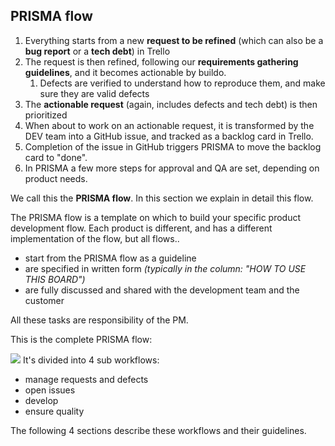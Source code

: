 ## PRISMA flow

1. Everything starts from a new **request to be refined** (which can also be a **bug report** or a **tech debt**) in Trello
2. The request is then refined, following our **requirements gathering guidelines**, and it becomes actionable by buildo.
   1. Defects are verified to understand how to reproduce them, and make sure they are valid defects
3. The **actionable request** (again, includes defects and tech debt) is then prioritized
4. When about to work on an actionable request, it is transformed by the DEV team into a GitHub issue, and tracked as a backlog card in Trello.
5. Completion of the issue in GitHub triggers PRISMA to move the backlog card to "done".
6. In PRISMA a few more steps for approval and QA are set, depending on product needs.

We call this the **PRISMA flow**. In this section we explain in detail this flow.

The PRISMA flow is a template on which to build your specific product development flow. Each product is different, and has a different implementation of the flow, but all flows..

* start from the PRISMA flow as a guideline
* are specified in written form _(typically in the column: "HOW TO USE THIS BOARD")_
* are fully discussed and shared with the development team and the customer

All these tasks are responsibility of the PM.

This is the complete PRISMA flow:

![](complete_prisma_flow.png)
It's divided into 4 sub workflows:

* manage requests and defects
* open issues
* develop
* ensure quality

The following 4 sections describe these workflows and their guidelines.

